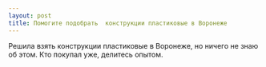 ```yaml
---
layout: post 
title: Помогите подобрать  конструкции пластиковые в Воронеже 
--- 
```

Решила взять  конструкции пластиковые в Воронеже, но ничего не знаю об этом. Кто покупал уже, делитесь опытом.